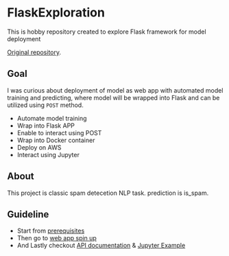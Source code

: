 # FlaskExploration

This is hobby repository created to explore Flask framework for model deployment

[Original repository](https://github.com/maglili/spam-filter).

## Goal

I was curious about deployment of model as web app with automated model training and predicting, where model will be wrapped into Flask and can be utilized using `POST` method.

* Automate model training
* Wrap into Flask APP
* Enable to interact using POST
* Wrap into Docker container
* Deploy on AWS
* Interact using Jupyter

## About
This project is classic spam detecetion NLP task. prediction is is_spam.

## Guideline

* Start from [prerequisites](https://github.com/AtmosOne/FlaskExploration/blob/main/docs/Prerequisites.md)
* Then go to [web app spin up](https://github.com/AtmosOne/FlaskExploration/blob/main/docs/WebAppSpinUp.md)
* And Lastly checkout [API documentation](https://github.com/AtmosOne/FlaskExploration/blob/main/docs/API.md) & [Jupyter Example](https://github.com/AtmosOne/FlaskExploration/blob/main/Example/Example.ipynb)
